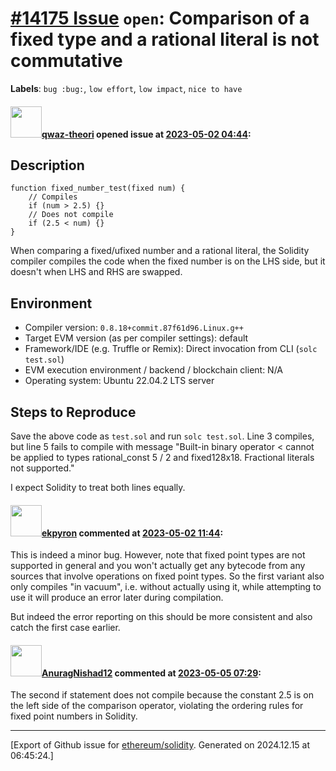# [\#14175 Issue](https://github.com/ethereum/solidity/issues/14175) `open`: Comparison of a fixed type and a rational literal is not commutative
**Labels**: `bug :bug:`, `low effort`, `low impact`, `nice to have`


#### <img src="https://avatars.githubusercontent.com/u/113422569?u=be5dbba991986feb805ed99c533b943cb8d8cf28&v=4" width="50">[qwaz-theori](https://github.com/qwaz-theori) opened issue at [2023-05-02 04:44](https://github.com/ethereum/solidity/issues/14175):

## Description

```solidity
function fixed_number_test(fixed num) {
    // Compiles
    if (num > 2.5) {}
    // Does not compile
    if (2.5 < num) {}
}
```

When comparing a fixed/ufixed number and a rational literal, the Solidity compiler compiles the code when the fixed number is on the LHS side, but it doesn't when LHS and RHS are swapped.

## Environment

- Compiler version: `0.8.18+commit.87f61d96.Linux.g++`
- Target EVM version (as per compiler settings): default
- Framework/IDE (e.g. Truffle or Remix): Direct invocation from CLI (`solc test.sol`)
- EVM execution environment / backend / blockchain client: N/A
- Operating system: Ubuntu 22.04.2 LTS server

## Steps to Reproduce

Save the above code as `test.sol` and run `solc test.sol`. Line 3 compiles, but line 5 fails to compile with message "Built-in binary operator < cannot be applied to types rational_const 5 / 2 and fixed128x18. Fractional literals not supported."

I expect Solidity to treat both lines equally.

#### <img src="https://avatars.githubusercontent.com/u/1347491?v=4" width="50">[ekpyron](https://github.com/ekpyron) commented at [2023-05-02 11:44](https://github.com/ethereum/solidity/issues/14175#issuecomment-1531326688):

This is indeed a minor bug. However, note that fixed point types are not supported in general and you won't actually get any bytecode from any sources that involve operations on fixed point types. So the first variant also only compiles "in vacuum", i.e. without actually using it, while attempting to use it will produce an error later during compilation.

But indeed the error reporting on this should be more consistent and also catch the first case earlier.

#### <img src="https://avatars.githubusercontent.com/u/124987038?u=09a32f6ce295175801d2d1467a35fce02b84a12f&v=4" width="50">[AnuragNishad12](https://github.com/AnuragNishad12) commented at [2023-05-05 07:29](https://github.com/ethereum/solidity/issues/14175#issuecomment-1535841074):

 The second if statement does not compile because the constant 2.5 is on the left side of the comparison operator, violating the ordering rules for fixed point numbers in Solidity.


-------------------------------------------------------------------------------



[Export of Github issue for [ethereum/solidity](https://github.com/ethereum/solidity). Generated on 2024.12.15 at 06:45:24.]

